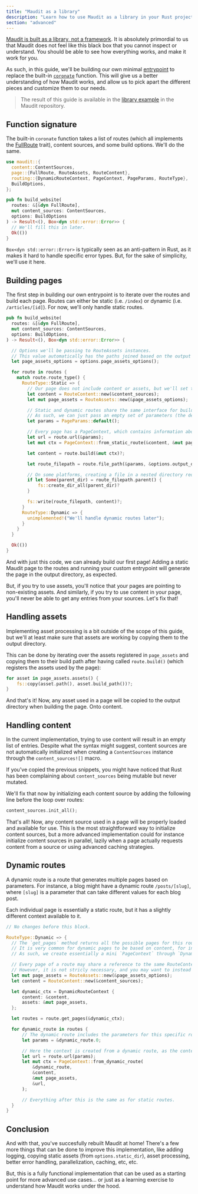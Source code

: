 ```yaml
---
title: "Maudit as a library"
description: "Learn how to use Maudit as a library in your Rust projects."
section: "advanced"
---
```


[Maudit is built as a library, not a framework](/docs/philosophy/#maudit-is-a-library-not-a-framework). It is absolutely primordial to us that Maudit does not feel like this black box that you cannot inspect or understand. You should be able to see how everything works, and make it work for you.

As such, in this guide, we'll be building our own minimal [entrypoint](/docs/entrypoint/) to replace the built-in [`coronate`](https://docs.rs/maudit/latest/maudit/fn.coronate.html) function. This will give us a better understanding of how Maudit works, and allow us to pick apart the different pieces and customize them to our needs.

> The result of this guide is available in the [library example](https://github.com/bruits/maudit/tree/main/examples/library) in the Maudit repository.

## Function signature

The built-in `coronate` function takes a list of routes (which all implements the [FullRoute](https://docs.rs/maudit/latest/maudit/page/trait.FullRoute.html) trait), content sources, and some build options. We'll do the same.

```rs
use maudit::{
  content::ContentSources,
  page::{FullRoute, RouteAssets, RouteContent},
  routing::{DynamicRouteContext, PageContext, PageParams, RouteType},
  BuildOptions,
};

pub fn build_website(
  routes: &[&dyn FullRoute],
  mut content_sources: ContentSources,
  options: BuildOptions
) -> Result<(), Box<dyn std::error::Error>> {
  // We'll fill this in later.
  Ok(())
}
```

`Box<dyn std::error::Error>` is typically seen as an anti-pattern in Rust, as it makes it hard to handle specific error types. But, for the sake of simplicity, we'll use it here.

## Building pages

The first step in building our own entrypoint is to iterate over the routes and build each page. Routes can either be static (i.e. `/index`) or dynamic (i.e. `/articles/[id]`). For now, we'll only handle static routes.

```rs
pub fn build_website(
  routes: &[&dyn FullRoute],
  mut content_sources: ContentSources,
  options: BuildOptions,
) -> Result<(), Box<dyn std::error::Error>> {

  // Options we'll be passing to RouteAssets instances.
  // This value automatically has the paths joined based on the output directory in BuildOptions for us, so we don't have to do it ourselves.
  let page_assets_options = options.page_assets_options();

  for route in routes {
    match route.route_type() {
      RouteType::Static => {
        // Our page does not include content or assets, but we'll set those up for future use.
        let content = RouteContent::new(&content_sources);
        let mut page_assets = RouteAssets::new(&page_assets_options);

        // Static and dynamic routes share the same interface for building, but static routes do not require any parameters.
        // As such, we can just pass an empty set of parameters (the default for PageParams).
        let params = PageParams::default();

        // Every page has a PageContext, which contains information about the current route, as well as access to content and assets.
        let url = route.url(&params);
        let mut ctx = PageContext::from_static_route(&content, &mut page_assets, &url);

        let content = route.build(&mut ctx)?;

        let route_filepath = route.file_path(&params, &options.output_dir);

        // On some platforms, creating a file in a nested directory requires that the directory already exists or the file creation will fail.
        if let Some(parent_dir) = route_filepath.parent() {
            fs::create_dir_all(parent_dir)?
        }

        fs::write(route_filepath, content)?;
      }
      RouteType::Dynamic => {
        unimplemented!("We'll handle dynamic routes later");
      }
    }
  }

  Ok(())
}
```

And with just this code, we can already build our first page! Adding a static Maudit page to the routes and running your custom entrypoint will generate the page in the output directory, as expected.

But, if you try to use assets, you'll notice that your pages are pointing to non-existing assets. And similarly, if you try to use content in your page, you'll never be able to get any entries from your sources. Let's fix that!

## Handling assets

Implementing asset processing is a bit outside of the scope of this guide, but we'll at least make sure that assets are working by copying them to the output directory.

This can be done by iterating over the assets registered in `page_assets` and copying them to their build path after having called `route.build()` (which registers the assets used by the page):

```rs
for asset in page_assets.assets() {
    fs::copy(asset.path(), asset.build_path())?;
}
```

And that's it! Now, any asset used in a page will be copied to the output directory when building the page. Onto content.

## Handling content

In the current implementation, trying to use content will result in an empty list of entries. Despite what the syntax might suggest, content sources are not automatically initialized when creating a `ContentSources` instance through the `content_sources![]` macro.

If you've copied the previous snippets, you might have noticed that Rust has been complaining about `content_sources` being mutable but never mutated.

We'll fix that now by initializing each content source by adding the following line before the loop over routes:

```rs
content_sources.init_all();
```

That's all! Now, any content source used in a page will be properly loaded and available for use. This is the most straightforward way to initialize content sources, but a more advanced implementation could for instance initialize content sources in parallel, lazily when a page actually requests content from a source or using advanced caching strategies.

## Dynamic routes

A dynamic route is a route that generates multiple pages based on parameters. For instance, a blog might have a dynamic route `/posts/[slug]`, where `[slug]` is a parameter that can take different values for each blog post.

Each individual page is essentially a static route, but it has a slightly different context available to it.

```rs
// No changes before this block.

RouteType::Dynamic => {
  // The `get_pages` method returns all the possible pages for this route, along with their parameters and properties.
  // It is very common for dynamic pages to be based on content, for instance a blog post page that has one route per blog post.
  // As such, we create essentially a mini `PageContext` through `DynamicRouteContext` that includes the content sources, so that the page can use them to generate its routes.

  // Every page of a route may share a reference to the same RouteContent and RouteAssets instance, as it can help with caching.
  // However, it is not stricly necessary, and you may want to instead create a new instance of RouteAssets especially if you were to parallelize the building of pages.
  let mut page_assets = RouteAssets::new(&page_assets_options);
  let content = RouteContent::new(&content_sources);

  let dynamic_ctx = DynamicRouteContext {
      content: &content,
      assets: &mut page_assets,
  };

  let routes = route.get_pages(&dynamic_ctx);

  for dynamic_route in routes {
      // The dynamic route includes the parameters for this specific route.
      let params = &dynamic_route.0;

      // Here the context is created from a dynamic route, as the context has to include the route parameters and properties.
      let url = route.url(params);
      let mut ctx = PageContext::from_dynamic_route(
          &dynamic_route,
          &content,
          &mut page_assets,
          &url,
      );

      // Everything after this is the same as for static routes.
  }
}
```

## Conclusion

And with that, you've succesfully rebuilt Maudit at home! There's a few more things that can be done to improve this implementation, like adding logging, copying static assets (from `options.static_dir`), asset processing, better error handling, parallelization, caching, etc, etc.

But, this is a fully functional implementation that can be used as a starting point for more advanced use cases... or just as a learning exercise to understand how Maudit works under the hood.
